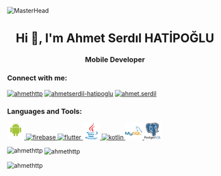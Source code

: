 ![MasterHead](https://miro.medium.com/v2/resize:fit:640/format:webp/1*zzTEyTwyy7jXibtqVWg84Q.gif)

<h1 align="center">Hi 👋, I'm Ahmet Serdıl HATİPOĞLU</h1>
<h3 align="center">Mobile Developer</h3>

<h3 align="left">Connect with me:</h3>
<p align="left">
<a href="https://twitter.com/ahmethttp" target="blank"><img align="center" src="https://raw.githubusercontent.com/rahuldkjain/github-profile-readme-generator/master/src/images/icons/Social/twitter.svg" alt="ahmethttp" height="30" width="40" /></a>
<a href="https://linkedin.com/in/ahmetserdil-hatipoglu" target="blank"><img align="center" src="https://raw.githubusercontent.com/rahuldkjain/github-profile-readme-generator/master/src/images/icons/Social/linked-in-alt.svg" alt="ahmetserdil-hatipoglu" height="30" width="40" /></a>
<a href="https://instagram.com/ahmet.serdil" target="blank"><img align="center" src="https://raw.githubusercontent.com/rahuldkjain/github-profile-readme-generator/master/src/images/icons/Social/instagram.svg" alt="ahmet.serdil" height="30" width="40" /></a>
</p>

<h3 align="left">Languages and Tools:</h3>
<p align="left"> <a href="https://developer.android.com" target="_blank" rel="noreferrer"> <img src="https://raw.githubusercontent.com/devicons/devicon/master/icons/android/android-original-wordmark.svg" alt="android" width="40" height="40"/> </a> <a href="https://firebase.google.com/" target="_blank" rel="noreferrer"> <img src="https://www.vectorlogo.zone/logos/firebase/firebase-icon.svg" alt="firebase" width="40" height="40"/> </a> <a href="https://flutter.dev" target="_blank" rel="noreferrer"> <img src="https://www.vectorlogo.zone/logos/flutterio/flutterio-icon.svg" alt="flutter" width="40" height="40"/> </a> <a href="https://www.java.com" target="_blank" rel="noreferrer"> <img src="https://raw.githubusercontent.com/devicons/devicon/master/icons/java/java-original.svg" alt="java" width="40" height="40"/> </a> <a href="https://kotlinlang.org" target="_blank" rel="noreferrer"> <img src="https://www.vectorlogo.zone/logos/kotlinlang/kotlinlang-icon.svg" alt="kotlin" width="40" height="40"/> </a> <a href="https://www.mysql.com/" target="_blank" rel="noreferrer"> <img src="https://raw.githubusercontent.com/devicons/devicon/master/icons/mysql/mysql-original-wordmark.svg" alt="mysql" width="40" height="40"/> </a> <a href="https://www.postgresql.org" target="_blank" rel="noreferrer"> <img src="https://raw.githubusercontent.com/devicons/devicon/master/icons/postgresql/postgresql-original-wordmark.svg" alt="postgresql" width="40" height="40"/> </a> </p>

<p><img align="left" src="https://github-readme-stats.vercel.app/api/top-langs?username=ahmethttp&show_icons=true&locale=en&layout=compact" alt="ahmethttp" /></p>

<p>&nbsp;<img align="center" src="https://github-readme-stats.vercel.app/api?username=ahmethttp&show_icons=true&locale=en" alt="ahmethttp" /></p>

<p><img align="center" src="https://github-readme-streak-stats.herokuapp.com/?user=ahmethttp&" alt="ahmethttp" /></p>
